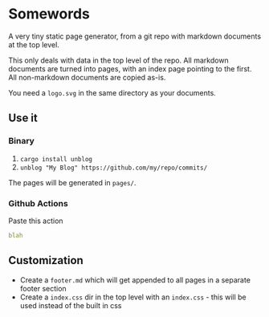 # Somewords

A very tiny static page generator, from a git repo with markdown documents at the top level.

This only deals with data in the top level of the repo. All markdown documents are turned into pages, with an index page pointing to the first. All non-markdown documents are copied as-is.

You need a `logo.svg` in the same directory as your documents.

## Use it

### Binary

1. `cargo install unblog`
2. `unblog "My Blog" https://github.com/my/repo/commits/`

The pages will be generated in `pages/`.

### Github Actions

Paste this action

```yaml
blah
```

## Customization

- Create a `footer.md` which will get appended to all pages in a separate footer section
- Create a `index.css` dir in the top level with an `index.css` - this will be used instead of the built in css
